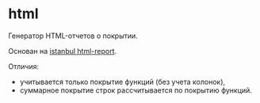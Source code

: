 # html

Генератор HTML-отчетов о покрытии.

Основан на [istanbul html-report](https://github.com/istanbuljs/istanbuljs/tree/master/packages/istanbul-reports/lib/html).

Отличия:
- учитывается только покрытие функций (без учета колонок),
- суммарное покрытие строк рассчитывается по покрытию функций.
